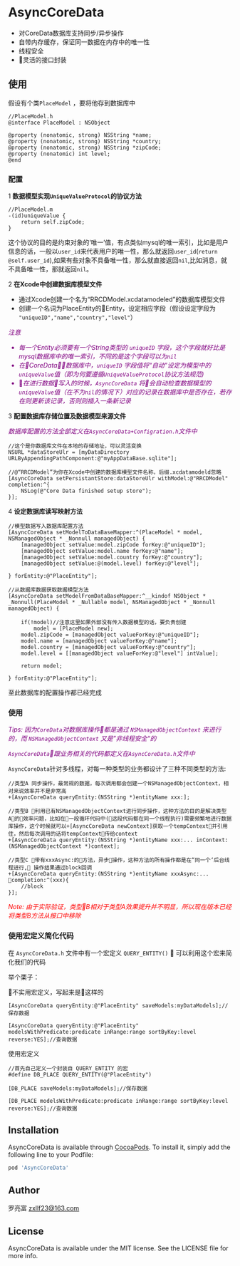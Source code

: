 # AsyncCoreData

- 对CoreData数据库支持同步/异步操作
- 自带内存缓存，保证同一数据在内存中的唯一性
- 线程安全
- 灵活的接口封装


## 使用

假设有个类`PlaceModel` ，要将他存到数据库中

```objc
//PlaceModel.h
@interface PlaceModel : NSObject

@property (nonatomic, strong) NSString *name;
@property (nonatomic, strong) NSString *country;
@property (nonatomic, strong) NSString *zipCode;
@property (nonatomic) int level;
@end
```

### 配置
 1  **数据模型实现`UniqueValueProtocol`的协议方法**
```objc
//PlaceModel.m
-(id)uniqueValue {
    return self.zipCode; 
}
```
这个协议的目的是约束对象的‘唯一’值，有点类似mysql的唯一索引，比如是用户信息的话，一般以`user_id`来代表用户的唯一性，那么就返回`user_id`(`return @self.user_id`),如果有些对象不具备唯一性，那么就直接返回`nil`,比如消息，就不具备唯一性，那就返回`nil`。

2 **在Xcode中创建数据库模型文件**    

- 通过Xcode创建一个名为“RRCDModel.xcdatamodeled”的数据库模型文件 
- 创建一个名词为PlaceEntity的Entity，设定相应字段（假设设定字段为 `"uniqueID","name","country","level"`）

<font color=Purple>*注意*
- *每一个Entity必须要有一个String类型的 `uniqueID` 字段，这个字段就好比是mysql数据库中的唯一索引，不同的是这个字段可以为`nil`*  
- *在CoreData数据库中，`uniqueID` 字段值将“自动”设定为模型中的`uniqueValue`值（即为何要遵循`UniqueValueProtocol`协议方法规范)*  
- *在进行数据写入的时候，`AsyncCoreData` 将会自动检查数据模型的`uniqueValue`值（在不为`nil`的情况下）对应的记录在数据库中是否存在，若存在则更新该记录，否则则插入一条新记录*
</font>  


3 **配置数据库存储位置及数据模型来源文件**  

<font color=Purple>*数据库配置的方法全部定义在`AsyncCoreData+Configration.h`文件中*</font>
```objc
//这个是你数据库文件在本地的存储地址，可以灵活变换
NSURL *dataStoreUlr = [myDataDirectory URLByAppendingPathComponent:@"myAppDataBase.sqlite"];

//@“RRCDModel”为你在Xcode中创建的数据库模型文件名称，后缀.xcdatamodeld忽略
[AsyncCoreData setPersistantStore:dataStoreUlr withModel:@"RRCDModel" completion:^{
    NSLog(@"Core Data finished setup store");
}];
```
4 **设定数据库读写映射方法**
```objc
//模型数据写入数据库配置方法
[AsyncCoreData setModelToDataBaseMapper:^(PlaceModel * model, NSManagedObject * _Nonnull managedObject) {
    [managedObject setValue:model.zipCode forKey:@"uniqueID"];
    [managedObject setValue:model.name forKey:@"name"];
    [managedObject setValue:model.country forKey:@"country"];
    [managedObject setValue:@(model.level) forKey:@"level"];

} forEntity:@"PlaceEntity"];

//从数据库数据获取数据模型方法
[AsyncCoreData setModelFromDataBaseMapper:^__kindof NSObject * _Nonnull(PlaceModel * _Nullable model, NSManagedObject * _Nonnull managedObject) {

    if(!model)//注意这里如果外部没有传入数据模型的话，要负责创建
        model = [PlaceModel new];
    model.zipCode = [managedObject valueForKey:@"uniqueID"];
    model.name = [managedObject valueForKey:@"name"];
    model.country = [managedObject valueForKey:@"country"];
    model.level = [[managedObject valueForKey:@"level"] intValue];

    return model;

} forEntity:@"PlaceEntity"];
```
至此数据库的配置操作都已经完成

### 使用 

<font color=Purple>*Tips: 因为`CoreData`对数据库操作都是通过 `NSManagedObjectContext` 来进行的，而 `NSManagedObjectContext` 又是”非线程安全“的*  

*`AsyncCoreData`跟业务相关的代码都定义在`AsyncCoreData.h`文件中*</font>

`AsyncCoreData`针对多线程，对每一种类型的业务都设计了三种不同类型的方法:
```objc
//类型A 同步操作，最常规的数据，每次调用都会创建一个NSManagedObjectContext，相对来说效率并不是非常高
+[AsyncCoreData queryEntity:(NSString *)entityName xxx:];

//类型B 利用已有NSManagedObjectContext进行同步操作，这种方法的目的是解决类型A的效率问题，比如在一段循环代码中(这段代码都在同一个线程执行)需要频繁地进行数据库操作，这个时候就可以+[AsyncCoreData newContext]获取一个tempContext并引用住，然后每次调用的话将tempContext传给context
+[AsyncCoreData queryEntity:(NSString *)entityName xxx:... inContext:(NSManagedObjectContext *)context];

//类型C 带有xxxAsync:的方法，异步操作，这种方法的所有操作都是在“同一个‘后台线程进行, 操作结果通过block回调
+[AsyncCoreData queryEntity:(NSString *)entityName xxxAsync:... completion:^(xxx){
    //block
}];
```
<font color=red>*Note: 由于实际验证，类型B相对于类型A效果提升并不明显，所以现在版本已经将类型B方法从接口中移除*</font>

### 使用宏定义简化代码
在 `AsyncCoreData.h` 文件中有一个宏定义 `QUERY_ENTITY()`

可以利用这个宏来简化我们的代码

举个栗子：

不实用宏定义，写起来是这样的
```objc
[AsyncCoreData queryEntity:@"PlaceEntity" saveModels:myDataModels];//保存数据

[AsyncCoreData queryEntity:@"PlaceEntity"  modelsWithPredicate:predicate inRange:range sortByKey:level reverse:YES];//查询数据

```

使用宏定义

```objc
//首先自己定义一个封装自 QUERY_ENTITY 的宏
#define DB_PLACE QUERY_ENTITY(@"PlaceEntity")
```

```objc
[DB_PLACE saveModels:myDataModels];//保存数据

[DB_PLACE modelsWithPredicate:predicate inRange:range sortByKey:level reverse:YES];//查询数据

```


## Installation

AsyncCoreData is available through [CocoaPods](https://cocoapods.org). To install
it, simply add the following line to your Podfile:

```ruby
pod 'AsyncCoreData'
```

## Author

罗亮富 zxllf23@163.com 

## License

AsyncCoreData is available under the MIT license. See the LICENSE file for more info.
